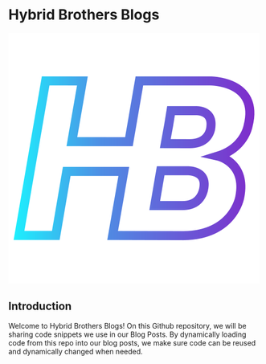 # Hybrid Brothers Blogs
![Hybrid Brothers Banner](images/logo-transparant.png)

## Introduction
Welcome to Hybrid Brothers Blogs! On this Github repository, we will be sharing code snippets we use in our Blog Posts. By dynamically loading code from this repo into our blog posts, we make sure code can be reused and dynamically changed when needed.